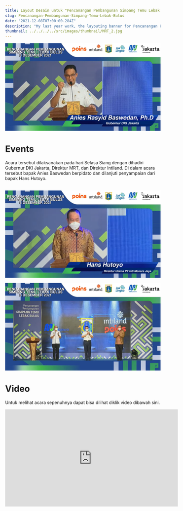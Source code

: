 ```yaml
---
title: Layout Desain untuk "Pencanangan Pembangunan Simpang Temu Lebak Bulus" Youtube Live
slug: Pencanangan-Pembangunan-Simpang-Temu-Lebak-Bulus
date: "2021-12-08T07:00:00.284Z"
description: "My last year work, the layouting banner for Pencanangan Pembangunan Simpang Temu Lebak Bulus, represented by Jakarta Mayor, Director of MRT, and CEO of Intiland."
thumbnail: ../../../../src/images/thumbnail/MRT_2.jpg
---
```


![](./MRT_Anies.png)<br>

# Events
Acara tersebut dilaksanakan pada hari Selasa Siang dengan dihadiri Gubernur DKI Jakarta, Direktur MRT, dan Direktur Intiland. Di dalam acara tersebut bapak Anies Baswedan berpidato dan dilanjuti penyampaian dari bapak Hans Hutoyo.<br><br>

![](./MRT_Hans.png)<br>

![](./MRT_All.png)<br>

# Video
Untuk melihat acara sepenuhnya dapat bisa dilihat diklik video dibawah sini.<br>

<iframe width="560" height="315" src="https://www.youtube.com/embed/lkt981pv4mQ" title="YouTube video player" frameborder="0" allow="accelerometer; autoplay; clipboard-write; encrypted-media; gyroscope; picture-in-picture" allowfullscreen></iframe>